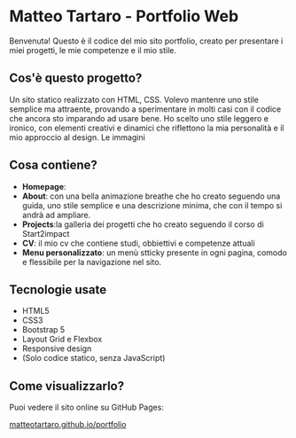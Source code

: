 # Matteo Tartaro - Portfolio Web

Benvenutə! Questo è il codice del mio sito portfolio, creato per presentare i miei progetti, le mie competenze e il mio stile.

## Cos'è questo progetto?

Un sito statico realizzato con HTML, CSS.
Volevo mantenre uno stile semplice ma attraente, provando a sperimentare in molti casi con il codice che ancora sto imparando ad usare bene.
Ho scelto uno stile leggero e ironico, con elementi creativi e dinamici che riflettono la mia personalità e il mio approccio al design.
Le immagini 

## Cosa contiene?

- **Homepage**: 
- **About**: con una bella  animazione breathe che ho creato seguendo una guida, uno stile semplice e una descrizione minima, che con il tempo si andrà ad ampliare.
- **Projects**:la galleria dei progetti che ho creato seguendo il corso di Start2impact
- **CV**: il mio cv che contiene studi, obbiettivi e competenze attuali
- **Menu personalizzato**: un menù stticky presente in ogni pagina, comodo e flessibile per la navigazione nel sito.

##  Tecnologie usate

- HTML5
- CSS3
- Bootstrap 5
- Layout Grid e Flexbox
- Responsive design
- (Solo codice statico, senza JavaScript)


## Come visualizzarlo?

Puoi vedere il sito online su GitHub Pages:

[matteotartaro.github.io/portfolio](https://matteotartaro.github.io/portfolio)
